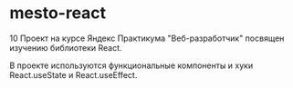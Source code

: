 # mesto-react

10 Проект на курсе Яндекс Практикума "Веб-разработчик" посвящен изучению библиотеки React.

В проекте используются функциональные компоненты и хуки React.useState и React.useEffect.
